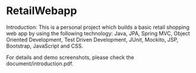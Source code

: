 # RetailWebapp
Introduction: 
	This is a personal project which builds a basic retail shopping web app by using the following technology: Java, JPA, Spring MVC, Object Oriented Development, Test Driven Development, JUnit, Mockito, JSP, Bootstrap, JavaScript and CSS.

For details and demo screenshots, please check the document/introduction.pdf.

